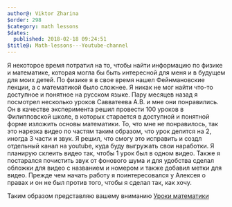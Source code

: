 ```yaml
---
author@: Viktor Zharina
$order: 298
$category: math lessons
$dates:
  published: 2018-02-18 09:24:51
$title@: Math-lessons---Youtube-channel
---
```

Я некоторое время потратил на то, чтобы найти информацию по физике и математике, которая могла бы быть интересной для меня и в будущем для моих детей. 
По физике я в свое время нашел Фейнмановские лекции, а с математикой было сложнее. Я никак не мог найти что-то доступное и понятное на русском языке. 
Пару месяцев назад я посмотрел несколько уроков Савватеева А.В. и мне они понравились. Он в качестве эксперимента решил провести 100 уроков в Филипповской школе, 
в которых старается в доступной и понятной форме изложить основы математики. То, что мне не понравилось, так это нарезка видео по частям таким образом, что урок делится на 2, 
иногда 3 части и звук. Я решил, что смогу это исправить и создл отдельный канал на youtube, куда буду выгружать свои наработки. Я планирую склеить видео так, чтобы 1 урок 
был в одном видео. Также я постарался почистить звук от фонового шума и для удобства сделал обложки для видео с названием и номером и также добавил метки для видео. 
Прежде чем начать работу я поинтересовался у Алексея о правах и он не был против того, чтобы я сделал так, как хочу.

Таким образом представляю вашему вниманию [Уроки математики](https://www.youtube.com/channel/UCejeO1MwyaE8VGK39eYkKOg)
